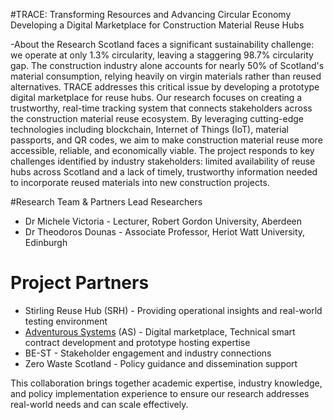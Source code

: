 #TRACE: Transforming Resources and Advancing Circular Economy
Developing a Digital Marketplace for Construction Material Reuse Hubs

-About the Research
Scotland faces a significant sustainability challenge: we operate at only 1.3% circularity, leaving a staggering 98.7% circularity gap. The construction industry alone accounts for nearly 50% of Scotland's material consumption, relying heavily on virgin materials rather than reused alternatives.
TRACE addresses this critical issue by developing a prototype digital marketplace for reuse hubs. Our research focuses on creating a trustworthy, real-time tracking system that connects stakeholders across the construction material reuse ecosystem. By leveraging cutting-edge technologies including blockchain, Internet of Things (IoT), material passports, and QR codes, we aim to make construction material reuse more accessible, reliable, and economically viable.
The project responds to key challenges identified by industry stakeholders: limited availability of reuse hubs across Scotland and a lack of timely, trustworthy information needed to incorporate reused materials into new construction projects.

#Research Team & Partners
Lead Researchers

- Dr Michele Victoria - Lecturer, Robert Gordon University, Aberdeen
- Dr Theodoros Dounas - Associate Professor, Heriot Watt University, Edinburgh

# Project Partners

- Stirling Reuse Hub (SRH) - Providing operational insights and real-world testing environment
- [Adventurous Systems](https://adventurous.systems) (AS) - Digital marketplace, Technical smart contract development and prototype hosting expertise
- BE-ST - Stakeholder engagement and industry connections
- Zero Waste Scotland - Policy guidance and dissemination support

This collaboration brings together academic expertise, industry knowledge, and policy implementation experience to ensure our research addresses real-world needs and can scale effectively.
